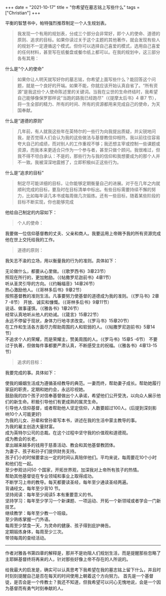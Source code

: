 +++ 
date = "2021-10-17"
title = "你希望在墓志铭上写些什么"
tags = ["Christian"]
+++

平衡的智慧书中，帕特强烈推荐制定一个人生规划表。

> 我发现一个有用的规划表，分成三个部分会非常好，即个人的使命、道德的原则、追求的目标。如果你读过关于这个主题的其他著作，就会发现有些人的规划不一定遵循这个模式。但你可以选择自己喜爱的模式，选用自己喜爱的任何材料，甚至写在纸餐盘或餐巾纸上都可以。在我的规划中，这三部分各有其用：  

什么是“个人的使命”

> 如果你让人明天就写好你的墓志铭，你希望上面写些什么？能回答这个问题，就是一个良好的开端。如果不能，你就应该开始认真自省了。“所有资源”是我这份个人使命陈述里的关键词。当我在尘世的生命终结时，我希望自己能够像保罗那样说“当跑的路我已经跑尽”（《提摩太后书》4 章7 节），将一生全部的精力、所有的时间、所有的资源都用来完成自己的使命，为天国奉献。

什么是“道德的原则”

> 几年前，有人就我这些年在英特尔的一些行为向我提出质疑，并尖锐地问我，是否觉得人们会认为我的这些做法与基督教信仰相符。我以前往往容易夸大自己的成绩，而对别人的工作重视不够；我还想主宰或控制一些课题或资源，而我本来更适合只作为一个参与者，甚至只做个顾问。我很难过，但我不得不坦白承认：不是的，那些行为与我的信仰和我想要成为的那个人并不一致。我被深深地震撼了，立即积极纠正这些行为。

什么是“追求的目标”

> 制定尽可能详细的目标，让你能够定期衡量自己的进展。对于在几年之内就顺利完成的目标，要及时在目标清单中标出。有些目标需要持续不懈的努力，比如每年读几本书或每周做几次锻炼。还有一些目标，随着某些阶段的目标不断实现，你也能够完成

他给自己制定的内容如下：

> 个人的使命：

我要做一位信仰基督教的丈夫、父亲和商人。我要运用上帝赐予我的所有资源完成他在世上交托给我的工作。

> 道德的原则：

我矢志不渝的立场，用以衡量我的行为的准则。具体如下：

无论做什么，都要从心里做。（《歌罗西书》3章23节）  
照现在所行的，更加勉励。（《帖撒罗尼迦前书》4章1节）  
听从圣灵引导的方向。（《约翰福音》14章26节）  
热心激励他人。（《哥林多后书》9章2节）  
按照基督教的准则生活。凡事要努力使基督的道德成为我的准则。（《罗马书》2章7  -8节）
开放、诚实和慷慨。（《哥林多后书》9章11节）  
说话、做事谨慎。（《雅各书》1章26节）  
经常认真地听从他人的劝诫。（《箴言》15章22节）  
永远不停留于现状，身体力行地寻求改变。（《罗马书》15章20节）  
在工作和生活各方面尽力帮助周围的人和软弱的人。（《帖撒罗尼迦前书》5章14节）  
不追求个人的荣耀，而是荣耀主，赞美周围的人。（《罗马书》15章5  -6节）
不要过于执著，但做每件事都要严肃认真，不断感受主的祝福。（《雅各书》4章13-15节）  

> 追求的目标：

我要完成的事。具体如下：

使我的婚姻生活成为遵循圣经教导的典范。一妻而终，帮助妻子成长。帮助她履行家庭的职责，定期和她约会，永远珍视她。  
鼓励我的四个孩子对信奉基督做出个人承诺，希望他们公开受洗，以向众人展示他们的新生命。积极引导他们有更成熟的属灵生命。   
引导他人信仰基督，或者帮助他人坚定信仰，人数要超过100人。(后提到深刻影响10个人可能更好)  
为我的儿女、孙辈和曾孙辈写本书，讲述在我的生活中蒙主教导的事。  
为我的雇主创造大量财富。  
成为英特尔公司的总裁。在这个过程中坚守我的价值观和道德观。  
成为教会的长老。  
拿出越来越多的钱用于慈善活动、教会和其他基督教团体。  
为妻子、孩子和孙子们提供财务支持。  
孩子们小的时候要拿出一定的时间认真陪伴他们。平均来说，每周要花10个小时和他们在一起。  
至少参观访问50 个国家，开拓世界观，加深我对上帝所有孩子的热情。  
帮助其他基督徒在专业领域和事业上取得成功。  
不断学习上帝的教导。每天都要读圣经，每年至少通读圣经两遍。  
背诵经文。每年至少背10 节。  
坚持阅读：每年至少阅读5 本有重要意义的书。  
坚持学习：每年至少学习一个新课题、一项运动、开拓一个新领域或者学会一门新技艺。  
继续教学：每年至少教一个班级。  
至少熟练掌握一门外语。  
每周至少禁食一天，为灵命的健康、孩子得到庇护祷告。  
定期锻炼身体，每周至少三次。  
带领每周的查经活动。  

--- 

作者对雅各书第四章的解释是，那并不是劝阻人们规划生活，而是提醒那些忽略了主耶稣基督终将再来的人，针对那些好像上帝不存在的人所说的。

给我最大的启发是，确实可以认真思考下我希望在我的墓志铭上留下什么，并且时时刻刻提醒自己是否在每天的时间使用上朝着这个方向努力。
首先是一个基督徒，是否会是一个传教士？我还不知道，但我希望可以问心无愧地说，会是一个因为基督而有勇气时刻奉献的人。